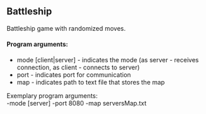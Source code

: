 ## Battleship
Battleship game with randomized moves.

#### Program arguments:
* mode [client|server] - indicates the mode (as server - receives connection, as client - connects to server)  
* port - indicates port for communication  
* map - indicates path to text file that stores the map  

Exemplary program arguments:  
-mode [server] -port 8080 -map serversMap.txt

